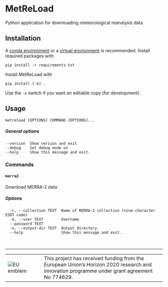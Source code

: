 # MetReLoad
Python application for downloading meteorological reanalysis data

## Installation

A [conda environment](https://conda.io/docs/user-guide/tasks/manage-environments.html)  or a [virtual environment](https://docs.python.org/3/library/venv.html) is recommended. Install required packages with

    pip install -r requirements.txt

Install MetReLoad with

    pip install [-e] .

Use the `-e` switch if you want an editable copy (for development).

## Usage

    metreload [OPTIONS] COMMAND [OPTIONS]...


##### General options

```
--version  Show version and exit
--debug    Set debug mode on
--help     Show this message and exit.
```
  
### Commands  
#### `merra2`  

Download MERRA-2 data

##### Options
```
  -c, --collection TEXT  Name of MERRA-2 collection (nine-character ESDT code)
  -U, --user TEXT        Username
  --password TEXT
  -o, --output-dir TEXT  Output directory
  --help                 Show this message and exit.
```


&nbsp;
<hr>
<center>
<table width=500px frame="none"><tr><td valign="middle"  width=100px>
<img src=https://europa.eu/european-union/sites/europaeu/files/docs/body/flag_yellow_low.jpg alt="EU emblem"></td>
<td valign="middle">This project has received funding from the European Union’s Horizon 2020 research and innovation programme under grant agreement No 774629.</td>
</table>
</center>